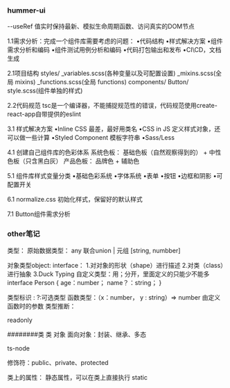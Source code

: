 
### hummer-ui

--useRef 值实时保持最新、模拟生命周期函数、访问真实的DOM节点

1.1需求分析：完成一个组件库需要考虑的问题：
•代码结构
•样式解决方案
•组件需求分析和编码
•组件测试用例分析和编码
•代码打包输出和发布
•CI\CD，文档生成

2.1项目结构 styles/ _variables.scss(各种变量以及可配置设置) _mixins.scss(全局 mixins) _functions.scss(全局 functions) components/ Button/ style.scss(组件单独的样式)

2.2代码规范 tsc是一个编译器，不能捕捉规范性的错误，代码规范使用create-react-app自带提供的eslint

3.1 样式解决方案
•Inline CSS 最差，最好用类名
•CSS in JS 定义样式对象，还可以做一些计算
•Styled Component 模板字符串
•Sass/Less

4.1 创建自己组件库的色彩体系 系统色板： 基础色板（自然观察得到的） + 中性色板（只含黑白灰） 产品色板： 品牌色 + 辅助色

5.1 组件库样式变量分类
•基础色彩系统
•字体系统
•表单
•按钮
•边框和阴影
•可配置开关

6.1 normalize.css  初始化样式，保留好的默认样式

7.1 Button组件需求分析





### other笔记
类型：
原始数据类型：
any
联合union    |
元组 [string, numbber]

对象类型object: 
interface：
1.对对象的形状（shape）进行描述
2.对类（class）进行抽象
3.Duck Typing
自定义类型：用；分开，里面定义的只能少不能多
interface Person {
   age：number；
   name？：string；
}

类型标识
:
?:可选类型
函数类型：（x：number， y : string）=> number  由定义函数时的参数
类型推断：

readonly

########类
类
对象
面向对象：封装、继承、多态

ts-node

修饰符：public、private、protected

类上的属性： 静态属性，可以在类上直接执行  static

